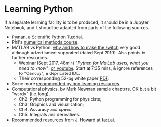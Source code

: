 # Learning Python

If a separate learning facility is to be produced, it should be in a Jupyter Notebook, and it shoudl be adapted from parts of the following sources.

- [Pyman](http://phaustin.github.io/pyman/index.html), a Scientific Python Tutorial.
- Phil's [numerical methods course](https://phaustin.github.io/numeric/index.html).
- MATLAB vs Python: [why and how to make the switch](https://realpython.com/matlab-vs-python/) very good although advertisment supported (dated Sept 2019). Also points to further resources. 
  - Webinar (Sept 2017, 48min) "_Python for MatLab users, what you need to know_": [on youtube](https://www.youtube.com/watch?v=YkCegjtoHFQ). Start at 7:35 mins, & ignore references to "Canopy", a depricated IDE.
  - Their corresponding 52-pg white paper [PDF](https://www.enthought.com/wp-content/uploads/Enthought-MATLAB-to-Python-White-Paper.pdf).
- Some more [recommended python learning resources](https://forums.fast.ai/t/recommended-python-learning-resources/26888).
- Computational physics, by Mark Newman [sample chapters](http://www-personal.umich.edu/~mejn/cp/chapters.html). OK but a bit "wordy" (i.e. long).
  - Ch2: Python programming for physicists;
  - Ch3: Graphics and visualization;
  - Ch4: Accuracy and speed;
  - Ch5: Integrals and derivatives.
- Recommended resources from J. Howard at [fast.ai](https://forums.fast.ai/t/recommended-python-learning-resources/26888).
